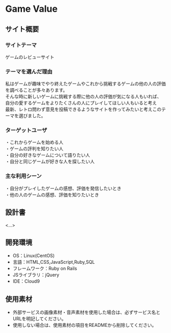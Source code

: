 # Game Value

## サイト概要
### サイトテーマ
ゲームのレビューサイト

### テーマを選んだ理由
私はゲームが趣味でやり終えたゲームやこれから挑戦するゲームの他の人の評価を調べることが多々あります。  
そんな時に新しいゲームに挑戦する際に他の人の評価が気になる人もいれば、  
自分の愛するゲームをよりたくさんの人にプレイしてほしい人もいると考え  
最新、レトロ問わず意見を投稿できるようなサイトを作ってみたいと考えこのテーマを選びました。

### ターゲットユーザ
・これからゲームを始める人  
・ゲームの評判を知りたい人  
・自分の好きなゲームについて語りたい人  
・自分と同じゲームが好きな人を探したい人

### 主な利用シーン
・自分がプレイしたゲームの感想、評価を発信したいとき  
・他の人のゲームの感想、評価を知りたいとき  

## 設計書
<...>

## 開発環境
- OS：Linux(CentOS)
- 言語：HTML,CSS,JavaScript,Ruby,SQL
- フレームワーク：Ruby on Rails
- JSライブラリ：jQuery
- IDE：Cloud9

## 使用素材
- 外部サービスの画像素材・音声素材を使用した場合は、必ずサービス名とURLを明記してください。
- 使用しない場合は、使用素材の項目をREADMEから削除してください。